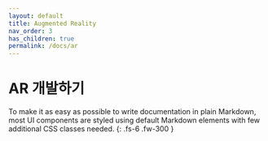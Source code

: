 ```yaml
---
layout: default
title: Augmented Reality
nav_order: 3
has_children: true
permalink: /docs/ar
---
```


# AR 개발하기

To make it as easy as possible to write documentation in plain Markdown, most UI components are styled using default Markdown elements with few additional CSS classes needed.
{: .fs-6 .fw-300 }
